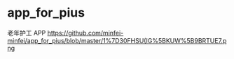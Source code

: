 # app_for_pius
老年护工 APP
https://github.com/minfei-minfei/app_for_pius/blob/master/1%7D30FHSU(IG%5BKUW%5B9BRTUE7.png
